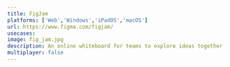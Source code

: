 ```yaml
---
title: FigJam
platforms: ['Web','Windows','iPadOS','macOS']
url: https://www.figma.com/figjam/
usecases: 
image: fig_jam.jpg
description: An online whiteboard for teams to explore ideas together
multiplayer: false
---
```


